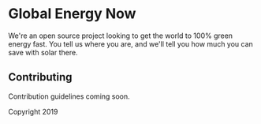 # Global Energy Now

We're an open source project looking to get the world to 100% green energy fast. You tell us where you are, and we'll tell you how much you can save with solar there. 

## Contributing 

Contribution guidelines coming soon. 

Copyright 2019
